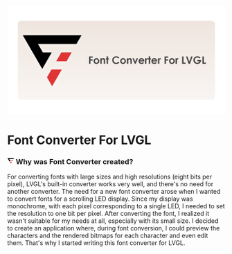 ![Font Converter For LVGL](https://github.com/HooRun/FontConverter/blob/master/Images/repository-open-graph.png?raw=true)

# Font Converter For LVGL
 

### ![Font Converter Logo](https://github.com/HooRun/FontConverter/blob/master/FontConverter.Package/Images/Square44x44Logo.altform-lightunplated_targetsize-16.png?raw=true) Why was Font Converter created?

For converting fonts with large sizes and high resolutions (eight bits per pixel), LVGL's built-in converter works very well, and there's no need for another converter. The need for a new font converter arose when I wanted to convert fonts for a scrolling LED display. Since my display was monochrome, with each pixel corresponding to a single LED, I needed to set the resolution to one bit per pixel. After converting the font, I realized it wasn't suitable for my needs at all, especially with its small size. I decided to create an application where, during font conversion, I could preview the characters and the rendered bitmaps for each character and even edit them. That's why I started writing this font converter for LVGL.
